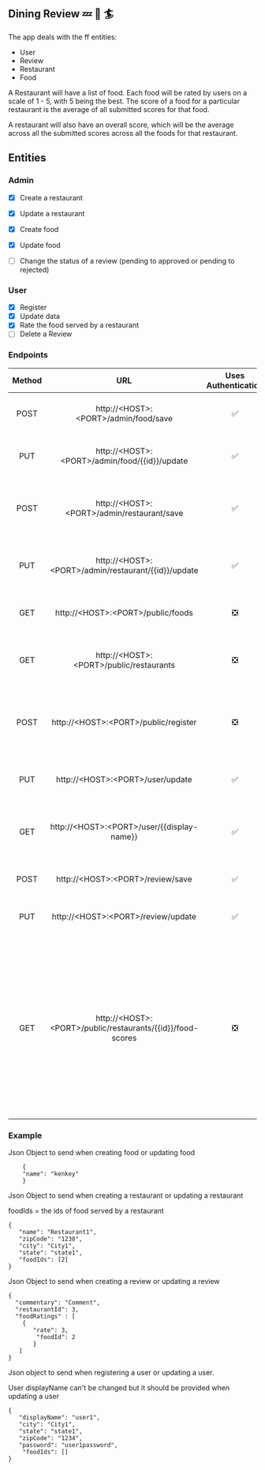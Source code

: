 ## Dining Review :zzz: :memo: :surfer:

The app deals with the ff entities:
- User
- Review
- Restaurant
- Food

A Restaurant will have a list of food. Each food will be rated by users on a scale of 1 - 5, with 5 being the best. The score of a food for a particular restaurant is the average of all submitted scores for that food.

A restaurant will also have an overall score, which will be the average across all the submitted scores across all the foods for that restaurant.


## Entities

###         Admin
- [x] Create a restaurant
- [x] Update a restaurant
- [x] Create food
- [x] Update food
- [ ]  Change the status of a review (pending to approved or pending to rejected)


### User
- [x] Register
- [x] Update data
- [x] Rate the food served by a restaurant
- [ ] Delete a Review

### Endpoints

| Method  | URL  | Uses Authentication  | Request Body| Response Body|
|:-:|:-:|:-:|:-|:-|
| POST  |http://\<HOST\>\:\<PORT\>/admin/food/save   | ✅  |A json object with the details of  a food|Returns the id of the saved food |
| PUT  | http://\<HOST\>\:\<PORT\>/admin/food/{{id}}/update  | ✅  | A json object with the details of  a food|   |
| POST  |  http://\<HOST\>\:\<PORT\>/admin/restaurant/save | ✅ | A json object with the details of a restaurant| Returns an object that contains the id of the saved restaurant|
| PUT |http://\<HOST\>\:\<PORT\>/admin/restaurant/{{id}}/update   | ✅  | A json object with the details of a restaurant|   |
|  GET |http://\<HOST\>\:\<PORT\>/public/foods| ❎  |   | Returns a list of food in the system  |
| GET  | http://\<HOST\>\:\<PORT\>/public/restaurants  | ❎  |   | Returns a list of restaurants in the system  |
|  POST | http://\<HOST\>\:\<PORT\>/public/register | ❎  | A json object with the details of a user  | Returns an object that contains the id and display name of the saved user  |
| PUT  |  http://\<HOST\>\:\<PORT\>/user/update | ✅  | A json object with the details of a user  |   |
| GET  | http://\<HOST\>\:\<PORT\>/user/{{display-name}}  | ✅  |   | Returns a json object with the supplied display name  |
|POST   |http://\<HOST\>\:\<PORT\>/review/save | ✅  |  A json object with the details | Returns the saved review  |
| PUT  |  http://\<HOST\>\:\<PORT\>/review/update | ✅ |A json object representing a review.    |   |
| GET  | http://\<HOST\>\:\<PORT\>/public/restaurants/{{id}}/food-scores  | ❎  |   | Returns a list of objects.Each object has the name of a food served by the restaurant, the score(its rating on a scale of 1 - 5) and the number of users who have took part in rating the food  |

### Example

Json Object to send when creating food or updating food
``` 
    {
    "name": "kenkey"
    }
```

Json Object to send when creating a restaurant or updating a restaurant

foodIds = the ids of food served by a restaurant

```
{
   "name": "Restaurant1",
   "zipCode": "1238",
   "city": "City1",
   "state": "state1",
   "foodIds": [2]
}

```

Json Object to send when creating a review or updating a review
```
{
  "commentary": "Comment",
  "restaurantId": 3,
  "foodRatings" : [
	{
	   "rate": 3,
        "foodId": 2
       }
   ]
}
```

Json object to send when registering a user or updating a user.

User displayName can't be changed but it should be provided when updating a user
```
{
   "displayName": "user1",
   "city": "City1",
   "state": "state1",
   "zipCode": "1234",
   "password": "user1password",
    "foodIds": []
}

```
